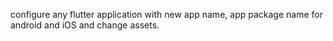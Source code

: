 configure any flutter application with new app name, app package name for android and iOS and change assets.
